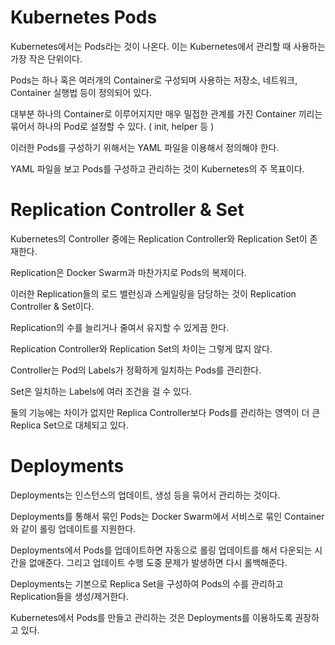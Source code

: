 # Kubernetes Pods

Kubernetes에서는 Pods라는 것이 나온다. 이는 Kubernetes에서 관리할 때 사용하는 가장 작은 단위이다.

Pods는 하나 혹은 여러개의 Container로 구성되며 사용하는 저장소, 네트워크, Container 실행법 등이 정의되어 있다.

대부분 하나의 Container로 이루어지지만 매우 밀접한 관계를 가진 Container 끼리는 묶어서 하나의 Pod로 설정할 수 있다. ( init, helper 등 )

이러한 Pods를 구성하기 위해서는 YAML 파일을 이용해서 정의해야 한다.

YAML 파일을 보고 Pods를 구성하고 관리하는 것이 Kubernetes의 주 목표이다.

# Replication Controller & Set

Kubernetes의 Controller 중에는 Replication Controller와 Replication Set이 존재한다.

Replication은 Docker Swarm과 마찬가지로 Pods의 복제이다.

이러한 Replication들의 로드 밸런싱과 스케일링을 담당하는 것이 Replication Controller & Set이다.

Replication의 수를 늘리거나 줄여서 유지할 수 있게끔 한다.

Replication Controller와 Replication Set의 차이는 그렇게 많지 않다.

Controller는 Pod의 Labels가 정확하게 일치하는 Pods를 관리한다.

Set은 일치하는 Labels에 여러 조건을 걸 수 있다.

둘의 기능에는 차이가 없지만 Replica Controller보다 Pods를 관리하는 영역이 더 큰 Replica Set으로 대체되고 있다.

# Deployments

Deployments는 인스턴스의 업데이트, 생성 등을 묶어서 관리하는 것이다.

Deployments를 통해서 묶인 Pods는 Docker Swarm에서 서비스로 묶인 Container와 같이 롤링 업데이트를 지원한다.

Deployments에서 Pods를 업데이트하면 자동으로 롤링 업데이트를 해서 다운되는 시간을 없애준다. 그리고 업데이트 수행 도중 문제가 발생하면 다시 롤백해준다.

Deployments는 기본으로 Replica Set을 구성하여 Pods의 수를 관리하고 Replication들을 생성/제거한다.

Kubernetes에서 Pods를 만들고 관리하는 것은 Deployments를 이용하도록 권장하고 있다.
